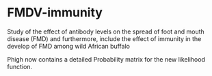 # FMDV-immunity
Study of the effect of antibody levels on the spread of foot and mouth disease (FMD) and furthermore, include the effect of immunity in the develop of FMD among wild African buffalo

Phigh now contains a detailed Probability matrix for the new likelihood function.
